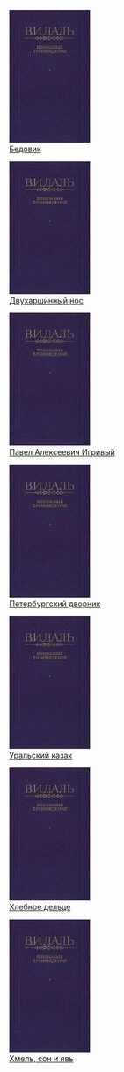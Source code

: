 ![](Бедовик.jpg)  
[Бедовик](Бедовик.md)

![](Двухаршинный%20нос.jpg)  
[Двухаршинный нос](Двухаршинный%20нос.md)

![](Павел%20Алексеевич%20Игривый.jpg)  
[Павел Алексеевич Игривый](Павел%20Алексеевич%20Игривый.md)

![](Петербургский%20дворник.jpg)  
[Петербургский дворник](Петербургский%20дворник.md)

![](Уральский%20казак.jpg)  
[Уральский казак](Уральский%20казак.md)

![](Хлебное%20дельце.jpg)  
[Хлебное дельце](Хлебное%20дельце.md)

![](Хмель,%20сон%20и%20явь.jpg)  
[Хмель, сон и явь](Хмель,%20сон%20и%20явь.md)
